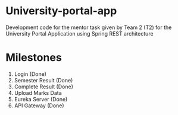 # University-portal-app

Development code for the mentor task given by Team 2 (T2) for the University Portal Application using Spring REST architecture

# Milestones

1. Login (Done)
2. Semester Result (Done)
3. Complete Result (Done)
4. Upload Marks Data
5. Eureka Server (Done)
6. API Gateway (Done)
